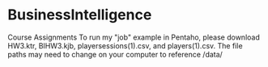 # BusinessIntelligence
Course Assignments
To run my "job" example in Pentaho, please download HW3.ktr, BIHW3.kjb, playersessions(1).csv, and players(1).csv.
The file paths may need to change on your computer to reference /data/ 
